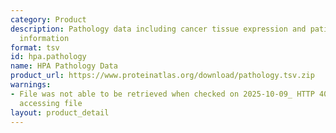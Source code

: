 ```yaml
---
category: Product
description: Pathology data including cancer tissue expression and patient survival
  information
format: tsv
id: hpa.pathology
name: HPA Pathology Data
product_url: https://www.proteinatlas.org/download/pathology.tsv.zip
warnings:
- File was not able to be retrieved when checked on 2025-10-09_ HTTP 403 error when
  accessing file
layout: product_detail
---
```

